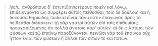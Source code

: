 

>  *Isch.*: ἀνθρώπους δ' ἔστι πιθανωτέρους ποιεῖν καὶ λόγῳ, ἐπιδεικνύοντα ὡς συμφέρει αὐτοῖς πείθεσθαι, τοῖς δὲ δούλοις καὶ ἡ δοκοῦσα θηριώδης παιδεία εἶναι πάνυ ἐστὶν ἐπαγωγὸς πρὸς τὸ πείθεσθαι διδάσκειν: τῇ γὰρ γαστρὶ αὐτῶν ἐπὶ ταῖς ἐπιθυμίαις προσχαριζόμενος ἂν πολλὰ ἁνύτοις παρ' αὐτῶν. αἱ δὲ φιλότιμοι τῶν φύσεων καὶ τῷ ἐπαίνῳ παροξύνονται. πεινῶσι γὰρ τοῦ ἐπαίνου οὐχ ἧττον ἔνιαι τῶν φύσεων ἢ ἄλλαι τῶν σίτων τε καὶ ποτῶν.